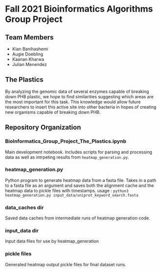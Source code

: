 # Fall 2021 Bioinformatics Algorithms Group Project

## Team Members
* Kian Banihashemi 
* Augie Doebling
* Kaanan Kharwa
* Julian Menendez

## The Plastics
By analyzing the genomic data of several enzymes capable of breaking down PHB plastic, we hope to find similarities suggesting which areas are the most important for this task. This knowledge would allow future researchers to insert this active site into other bacteria in hopes of creating new organisms capable of breaking down PHB.


## Repository Organization
### BioInformatics_Group_Project_The_Plastics.ipynb
Main development notebook. Includes scripts for parsing and processing data as well as intrpeting results from `heatmap_generation.py`.

### heatmap_generation.py
Python program to generate heatmap data from a fasta file. 
Takes in a path to a fasta file as an argument and saves both the alignment cache and the heatmap data to pickle files with timestamps.
usage : `python3 heatmap_generation.py input_data/uniprot_keyword_search.fasta`

### data_caches **dir**
Saved data caches from intermediate runs of heatmap generation code.

### input_data **dir**
Input data files for use by heatmap_generation

### pickle files
Generated heatmap output pickle files for final dataset runs.

